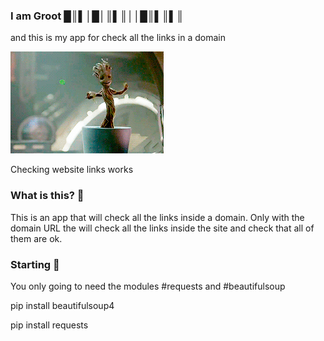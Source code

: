 ### I am Groot █║▌│█│║▌║││█║▌║▌║
and this is my app for check all the links in a domain

![](readme/iamgroot.gif)

Checking website links works

### What is this? 📄

This is an app that will check all the links inside a domain.
Only with the domain URL the will check all the links inside the site and check that all of them are ok.

### Starting 🚀

You only going to need the modules #requests and #beautifulsoup

pip install beautifulsoup4

pip install requests
